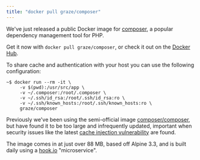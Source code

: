 ```yaml
---
title: "docker pull graze/composer"
---
```


We've just released a public Docker image for [composer](https://getcomposer.org), a popular dependency management tool for PHP.

Get it now with `docker pull graze/composer`, or check it out on the [Docker Hub](https://hub.docker.com/r/graze/composer/).

To share cache and authentication with your host you can use the following configuration:

```prettyprint lang-bash
~$ docker run --rm -it \
     -v $(pwd):/usr/src/app \
     -v ~/.composer:/root/.composer \
     -v ~/.ssh/id_rsa:/root/.ssh/id_rsa:ro \
     -v ~/.ssh/known_hosts:/root/.ssh/known_hosts:ro \
     graze/composer
```

Previously we've been using the semi-official image [composer/composer](https://hub.docker.com/r/composer/composer/), but have found it to be too large and infrequently updated, important when security issues like the latest [cache injection vulnerability](http://flyingmana.de/blog_en/2016/02/14/composer_cache_injection_vulnerability_cve_2015_8371.html) are found.

The image comes in at just over 88 MB, based off Alpine 3.3, and is built daily using a [hook.io](https://hook.io/) "microservice".
